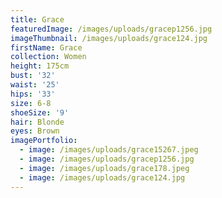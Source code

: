 ```yaml
---
title: Grace
featuredImage: /images/uploads/gracep1256.jpg
imageThumbnail: /images/uploads/grace124.jpg
firstName: Grace
collection: Women
height: 175cm
bust: '32'
waist: '25'
hips: '33'
size: 6-8
shoeSize: '9'
hair: Blonde
eyes: Brown
imagePortfolio:
  - image: /images/uploads/grace15267.jpeg
  - image: /images/uploads/gracep1256.jpg
  - image: /images/uploads/grace178.jpeg
  - image: /images/uploads/grace124.jpg
---
```


